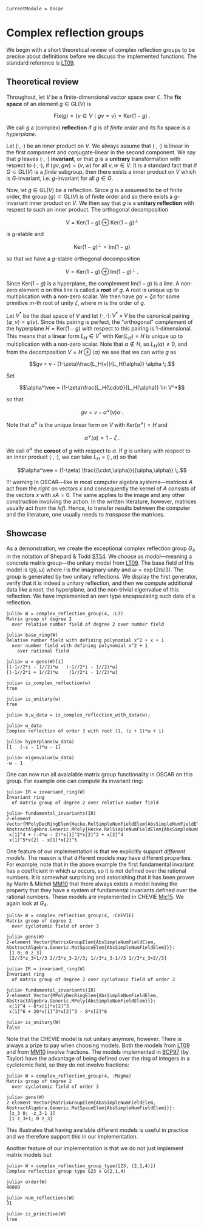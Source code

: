 ```@meta
CurrentModule = Oscar
```

# Complex reflection groups

We begin with a short theoretical review of complex reflection groups to be precise about
definitions before we discuss the implemented functions. The standard reference is
[LT09](@cite).

## Theoretical review

Throughout, let $V$ be a finite-dimensional vector space over $\mathbb{C}$. The **fix
space** of an element $g \in \mathrm{GL}(V)$ is 

$$\mathrm{Fix}(g) = \{ v \in V \mid gv = v \} = \mathrm{Ker}(1-g) \;.$$

We call $g$ a (complex) **reflection** if $g$ is of *finite order* and its fix space is a
*hyperplane*. 

Let $(\cdot, \cdot)$ be an inner product on $V$. We always assume that $(\cdot, \cdot)$ is
linear in the first component and conjugate-linear in the second component. We say that $g$
leaves $(\cdot,\cdot)$ **invariant**, or that $g$ is a **unitrary** transformation with
respect to $(\cdot,\cdot)$, if $(gv,gw) = (v,w)$ for all $v,w \in V$. It is a standard fact
that if $G \subset \mathrm{GL}(V)$ is a *finite* subgroup, then there exists a inner product
on $V$ which is $G$-invariant, i.e. $g$-invariant for all $g \in G$.

Now, let $g \in \mathrm{GL}(V)$ be a reflection. Since $g$ is a assumed to be of finite
order, the group $\langle g \rangle \subset \mathrm{GL}(V)$ is of finite order and so there
exists a $g$-invariant inner product on $V$. We then say that $g$ is a **unitary
reflection** with respect to such an inner product. The orthogonal decomposition

$$V = \mathrm{Ker}(1-g) \oplus \mathrm{Ker}(1-g)^\perp$$

is $g$-stable and

$$\mathrm{Ker}(1-g)^\perp = \mathrm{Im}(1-g)$$

so that we have a $g$-stable orthogonal decomposition

$$V = \mathrm{Ker}(1-g) \oplus \mathrm{Im}(1-g)^\perp \;.$$

Since $\mathrm{Ker}(1-g)$ is a hyperplane, the complement $\mathrm{Im}(1-g)$ is a line. A
non-zero element $\alpha$ on this line is called a **root** of $g$. A root is unique up to
multiplication with a non-zero scalar. We then have $g \alpha = \zeta \alpha$ for some
primitive $m$-th root of unity $\zeta$, where $m$ is the order of $g$.

Let $V^*$ be the dual space of $V$ and let $\langle \cdot, \cdot \rangle \colon V^* \times
V$ be the canonical pairing $\langle \varphi,v \rangle = \varphi(v)$. Since this pairing is
perfect, the "orthogonal" complement of the hyperplane $H = \mathrm{Ker}(1-g)$ with respect
to this pairing is 1-dimensional. This means that a linear form $L_H \in V^*$ with
$\mathrm{Ker}(L_H) = H$ is unique up to multiplication with a non-zero scalar. Note that
$\alpha \notin H$, so $L_H(\alpha) \neq 0$, and from the decomposition $V = H \oplus \langle
\alpha \rangle$ we see that we can write $g$ as

$$gv = v - (1-\zeta)\frac{L_H(v)}{L_H(\alpha)} \alpha \;.$$

Set

$$\alpha^\vee = (1-\zeta)\frac{L_H(\cdot)}{L_H(\alpha)} \in V^*$$

so that

$$gv = v - \alpha^\vee(v) \alpha \;.$$

Note that $\alpha^\vee$ is the unique linear form on $V$ with $\mathrm{Ker}(\alpha^\vee) =
H$ and

$$\alpha^\vee(\alpha) = 1-\zeta \;.$$

We call $\alpha^\vee$ the **coroot** of $g$ with respect to $\alpha$. If $g$ is unitary with
respect to an inner product $(\cdot, \cdot)$, we can take $L_H = (\cdot,\alpha)$ so that 

$$\alpha^\vee = (1-\zeta) \frac{(\cdot,\alpha)}{(\alpha,\alpha)} \;.$$



!!! warning 
    In OSCAR—like in most computer algebra systems—matrices $A$ act from the *right*
    on vectors $x$ and consequently the kernel of $A$ consists of the vectors $x$ with $xA =
    0$. The same applies to the image and any other construction involving the action. In
    the written literature, however, matrices usually act from the *left*. Hence, to
    transfer results between the computer and the literature, one usually needs to
    *transpose* the matrices.

 

## Showcase
As a demonstration, we create the exceptional complex reflection group $G_{4}$ in the
notation of Shepard & Todd [ST54](@cite). We choose as *model*—meaning a concrete matrix
group—the unitary model from [LT09](@cite). The base field of this model is
$\mathbb{Q}(i,\omega)$ where $i$ is the imaginary unity and $\omega = \exp(2\pi i/3)$. The
group is generated by two unitary reflections. We display the first generator, verify that
it is indeed a unitary reflection, and then we compute additional data like a root, the
hyperplane, and the non-trivial eigenvalue of this reflection. We have implemented an own
type encapsulating such data of a reflection.

```jldoctest
julia> W = complex_reflection_group(4, :LT)
Matrix group of degree 2
  over relative number field of degree 2 over number field

julia> base_ring(W)
Relative number field with defining polynomial x^2 + x + 1
  over number field with defining polynomial x^2 + 1
    over rational field

julia> w = gens(W)[1]
[(-1//2*i - 1//2)*ω   (-1//2*i - 1//2)*ω]
[(-1//2*i + 1//2)*ω    (1//2*i - 1//2)*ω]

julia> is_complex_reflection(w)
true

julia> is_unitary(w)
true

julia> b,w_data = is_complex_reflection_with_data(w);

julia> w_data
Complex reflection of order 3 with root (1, (i + 1)*ω + i)

julia> hyperplane(w_data)
[1   (-i - 1)*ω - 1]

julia> eigenvalue(w_data)
-ω - 1
```

One can now run all avaialable matrix group functionality in OSCAR on this group. For 
example one can compute its invariant ring:

```jldoctest
julia> IR = invariant_ring(W)
Invariant ring
  of matrix group of degree 2 over relative number field

julia> fundamental_invariants(IR)
2-element Vector{MPolyDecRingElem{Hecke.RelSimpleNumFieldElem{AbsSimpleNumFieldElem}, AbstractAlgebra.Generic.MPoly{Hecke.RelSimpleNumFieldElem{AbsSimpleNumFieldElem}}}}:
 x[1]^4 + (-4*ω - 2)*x[1]^2*x[2]^2 + x[2]^4
 x[1]^5*x[2] - x[1]*x[2]^5
```

One feature of our implementation is that we explicitly support *different models*. The
reason is that different models may have different properties. For example, note that in the
above example the first fundamental invariant has a coefficient in which $\omega$ occurs,
so it is not defined over the rational numbers. It is somewhat surprising and astonishing
that it has been proven by Marin & Michel [MM10](@cite) that there always exists a model
having the property that they have a system of fundamental invariants defined over the
rational numbers. These models are implemented in CHEVIE [Mic15](@cite). We again look at
$G_4$.

```jldoctest
julia> W = complex_reflection_group(4, :CHEVIE)
Matrix group of degree 2
  over cyclotomic field of order 3

julia> gens(W)
2-element Vector{MatrixGroupElem{AbsSimpleNumFieldElem, AbstractAlgebra.Generic.MatSpaceElem{AbsSimpleNumFieldElem}}}:
 [1 0; 0 z_3]
 [2//3*z_3+1//3 2//3*z_3-2//3; 1//3*z_3-1//3 1//3*z_3+2//3]

julia> IR = invariant_ring(W)
Invariant ring
  of matrix group of degree 2 over cyclotomic field of order 3

julia> fundamental_invariants(IR)
2-element Vector{MPolyDecRingElem{AbsSimpleNumFieldElem, AbstractAlgebra.Generic.MPoly{AbsSimpleNumFieldElem}}}:
 x[1]^4 - 8*x[1]*x[2]^3
 x[1]^6 + 20*x[1]^3*x[2]^3 - 8*x[2]^6

julia> is_unitary(W)
false
```

Note that the CHEVIE model is not unitary anymore, however. There is always a prize to pay
when choosing models. Both the models from [LT09](@cite) and from [MM10](@cite) involve
fractions. The models implemented in [BCP97](@cite) (by Taylor) have the advantage of being
defined over the ring of integers in a cyclotomic field, so they do not involve fractions:

```jldoctest
julia> W = complex_reflection_group(4, :Magma)
Matrix group of degree 2
  over cyclotomic field of order 3

julia> gens(W)
2-element Vector{MatrixGroupElem{AbsSimpleNumFieldElem, AbstractAlgebra.Generic.MatSpaceElem{AbsSimpleNumFieldElem}}}:
 [z_3 0; -z_3-1 1]
 [1 z_3+1; 0 z_3]
```

This illustrates that having available different models is useful in practice and we
therefore support this in our implementation.

Another feature of our implementation is that we do not just implement matrix models but 

```jldoctest
julia> W = complex_reflection_group_type([23, (2,1,4)])
Complex reflection group type G23 x G(2,1,4)

julia> order(W)
46080

julia> num_reflections(W)
31

julia> is_primitive(W)
true
```
